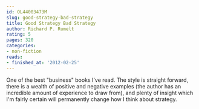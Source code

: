 ```yaml
---
id: OL44003473M
slug: good-strategy-bad-strategy
title: Good Strategy Bad Strategy
author: Richard P. Rumelt
rating: 5
pages: 320
categories:
- non-fiction
reads:
- finished_at: '2012-02-25'
---
```

One of the best "business" books I've read. The style is straight forward, there is a wealth of positive and negative examples (the author has an incredible amount of experience to draw from), and plenty of insight which I'm fairly certain will permanently change how I think about strategy.
